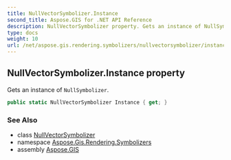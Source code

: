 ```yaml
---
title: NullVectorSymbolizer.Instance
second_title: Aspose.GIS for .NET API Reference
description: NullVectorSymbolizer property. Gets an instance of NullSymbolizer.
type: docs
weight: 10
url: /net/aspose.gis.rendering.symbolizers/nullvectorsymbolizer/instance/
---
```

## NullVectorSymbolizer.Instance property

Gets an instance of `NullSymbolizer`.

```csharp
public static NullVectorSymbolizer Instance { get; }
```

### See Also

* class [NullVectorSymbolizer](../)
* namespace [Aspose.Gis.Rendering.Symbolizers](../../nullvectorsymbolizer/)
* assembly [Aspose.GIS](../../../)


